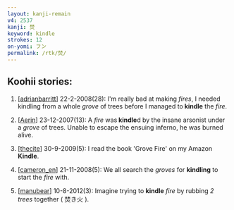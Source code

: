 ```yaml
---
layout: kanji-remain
v4: 2537
kanji: 焚
keyword: kindle
strokes: 12
on-yomi: フン
permalink: /rtk/焚/
---
```


## Koohii stories: 

1) [<a href="http://kanji.koohii.com/profile/adrianbarritt">adrianbarritt</a>] 22-2-2008(28): I&#039;m really bad at making <em>fires</em>, I needed kindling from a whole <em>grove</em> of trees before I managed to<strong> kindle</strong> the <em>fire</em>.

2) [<a href="http://kanji.koohii.com/profile/Aerin">Aerin</a>] 23-12-2007(13): A <em>fire</em> was<strong> kindle</strong>d by the insane arsonist under a <em>grove</em> of trees. Unable to escape the ensuing inferno, he was burned alive.

3) [<a href="http://kanji.koohii.com/profile/thecite">thecite</a>] 30-9-2009(5): I read the book &#039;Grove Fire&#039; on my Amazon<strong> Kindle</strong>.

4) [<a href="http://kanji.koohii.com/profile/cameron_en">cameron_en</a>] 21-11-2008(5): We all search the <em>groves</em> for <strong>kindling</strong> to start the <em>fire</em> with.

5) [<a href="http://kanji.koohii.com/profile/manubear">manubear</a>] 10-8-2012(3): Imagine trying to <strong>kindle</strong> <em>fire</em> by rubbing <em>2 trees</em> together ( 焚き火 ).

